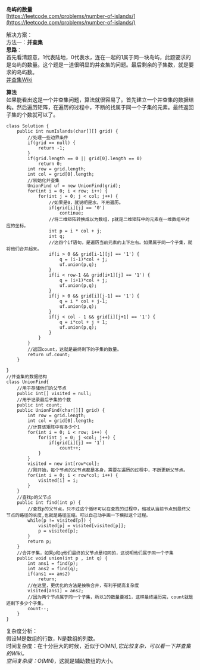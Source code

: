 **岛屿的数量**  
[https://leetcode.com/problems/number-of-islands/](https://leetcode.com/problems/number-of-islands/)

解决方案：  
方法一：**并查集**  
**思路**：  
首先看清题意，1代表陆地，0代表水，连在一起的1属于同一块岛屿，此题要求的是岛屿的数量。这个题是一道很明显的并查集的问题。最后剩余的子集数，就是要求的岛屿数。  
[并查集Wiki](https://zh.wikipedia.org/wiki/%E5%B9%B6%E6%9F%A5%E9%9B%86)  

**算法**   
如果能看出这是一个并查集问题，算法就很容易了。首先建立一个并查集的数据结构。然后遍历矩阵，在遍历的过程中，不断的找属于同一个子集的元素。最终返回子集的个数就可以了。

```
class Solution {
    public int numIslands(char[][] grid) {
        //处理一些边界条件
        if(grid == null) {
            return -1;
        }
        if(grid.length == 0 || grid[0].length == 0)
            return 0;
        int row = grid.length;
        int col = grid[0].length;
        //初始化并查集
        UnionFind uf = new UnionFind(grid);
        for(int i = 0; i < row; i++) {
            for(int j = 0; j < col; j++) {
                //如果是0，就说明是水，不用遍历。
                if(grid[i][j] == '0')
                    continue;
                //将二维矩阵转换成以为数组，p就是二维矩阵中的元素在一维数组中对应的坐标。
                int p = i * col + j;
                int q; 
                //这四个if语句，是遍历当前元素的上下左右。如果属于同一个子集，就将他们合并起来。
                if(i > 0 && grid[i-1][j] == '1') {
                    q = (i-1)*col + j;
                    uf.union(p,q);
                }
                if(i < row-1 && grid[i+1][j] == '1') {
                    q = (i+1)*col + j;
                    uf.union(p,q);
                }
                if(j > 0 && grid[i][j-1] == '1') {
                    q = i * col + j-1;
                    uf.union(p,q);
                }
                if(j < col - 1 && grid[i][j+1] == '1') {
                    q = i*col + j + 1;
                    uf.union(p,q);
                }
            }
        }
        //返回count，这就是最终剩下的子集的数量。
        return uf.count;
    }
    
}
//并查集的数据结构
class UnionFind{
    //用于存储他们的父节点
    public int[] visited = null;
    //用于记录最后子集的个数
    public int count;
    public UnionFind(char[][] grid) {
        int row = grid.length;
        int col = grid[0].length;
        //计算该矩阵中有多少个1
        for(int i = 0; i < row; i++) {
            for(int j = 0; j <col; j++) {
                if(grid[i][j] == '1')
                    count++;
            }
        }
        visited = new int[row*col];
        //刚开始，每个节点的父节点都是本身，需要在遍历的过程中，不断更新父节点。
        for(int i = 0; i < row*col; i++) {
            visited[i] = i;
        }
    }
    //查找p的父节点
    public int find(int p) {
        //查找p的父节点，只不过这个循环可以在查找的过程中，缩减从当前节点到最终父节点的路径的长度,也就是路径压缩。可以自己动手画一下模拟这个过程。
        while(p != visited[p]) {
            visited[p] = visited[visited[p]];
            p = visited[p];
        }
        return p;
    }
    //合并子集，如果p和q他们最终的父节点是相同的，这说明他们属于同一个子集
    public void union(int p , int q) {
        int ans1 = find(p);
        int ans2 = find(q);
        if(ans1 == ans2) 
            return;
        //在这里，更优化的方法是按秩合并，有利于提高复杂度
        visited[ans1] = ans2;
        //因为两个节点属于同一个子集，所以1的数量要减1，这样最终遍历完，count就是还剩下多少个子集。
        count--;
    }
}
```
复杂度分析：  
假设M是数组的行数，N是数组的列数。  
时间复杂度：在十分巨大的时候，近似于O(M*N),它比较复杂，可以看一下并查集的Wiki。   
空间复杂度：O(M*N)，这就是辅助数组的大小。